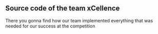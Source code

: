 ## Source code of the team xCellence

There you gonna find how our team implemented everything that was needed for our success at the
competition